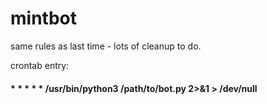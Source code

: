 # mintbot

same rules as last time - lots of cleanup to do.

crontab entry:
#### * * * * * /usr/bin/python3 /path/to/bot.py 2>&1 > /dev/null
